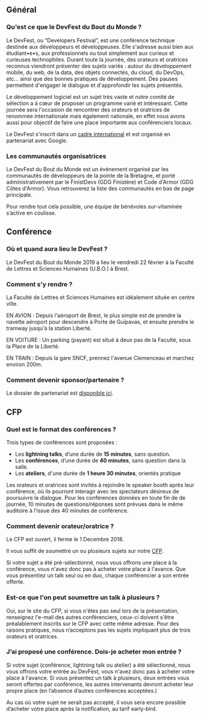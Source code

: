 ## Général

### Qu'est ce que le DevFest du Bout du Monde ?
Le DevFest, ou “Developers Festival”, est une conférence technique destinée aux développeurs et développeuses.
Elle s'adresse aussi bien aux étudiant•e•s, aux professionnels ou tout simplement aux curieux et curieuses technophiles.
Durant toute la journée, des orateurs et oratrices reconnus viendront présenter des sujets variés : autour du développement mobile, du web, de la data, des objets connectés, du cloud, du DevOps, etc... ainsi que des bonnes pratiques de développement.
Des pauses permettent d'engager le dialogue et d'approfondir les sujets présentés.

Le développement logiciel est un sujet très vaste et notre comité de sélection a à cœur de proposer un programme varié et intéressant.
Cette journée sera l'occasion de rencontrer des orateurs et oratrices de renommée internationale mais également nationale, en effet nous avons aussi pour objectif de faire une place importante aux conférenciers locaux.

Le DevFest s'inscrit dans un [cadre international](https://developers.google.com/events/devfest/) et est organisé en partenariat avec Google.

### Les communautés organisatrices
Le DevFest du Bout du Monde est un événement organisé par les communautés de développeurs de la pointe de la Bretagne, et porté administrativement par le FinistDevs (GDG Finistère) et Code d'Armor (GDG Côtes d'Armor).
Vous retrouverez la liste des communautés en bas de page principale.

Pour rendre tout cela possible, une équipe de bénévoles sur-vitaminée s’active en coulisse.


## Conférence

### Où et quand aura lieu le DevFest ?
Le DevFest du Bout du Monde 2019 a lieu le vendredi 22 février à la Faculté de Lettres et Sciences Humaines (U.B.O.) à Brest.

### Comment s'y rendre ?
La Faculté de Lettres et Sciences Humaines est idéalement située en centre ville.

EN AVION :
Depuis l'aéroport de Brest, le plus simple est de prendre la navette aéroport pour descendre à Porte de Guipavas, et ensuite prendre le tramway jusqu'à la station Liberté.

EN VOITURE :
Un parking (payant) est situé à deux pas de la Faculté, sous la Place de la Liberté.

EN TRAIN :
Depuis la gare SNCF, prennez l'avenue Clemenceau et marchez environ 200m.

### Comment devenir sponsor/partenaire ?
Le dossier de partenariat est [disponible ici](https://drive.google.com/file/d/1Mfz5jysVdRGARKV9kKFZ4YmVQE_egMp-/view?usp=sharing).


## CFP

### Quel est le format des conférences ?
Trois types de conférences sont proposées :
- Les **lightning talks**, d’une durée de **15 minutes**, sans question.
- Les **conférences**, d’une durée de **40 minutes**, sans question dans la salle.
- Les **ateliers**, d'une durée de **1 heure 30 minutes**, orientés pratique

Les orateurs et oratrices sont invités à rejoindre le speaker booth après leur conférence, où ils pourront interagir avec les spectateurs désireux de poursuivre le dialogue.
Pour les conférences données en toute fin de de journée, 10 minutes de questions/réponses sont prévues dans le même auditoire à l’issue des 40 minutes de conférence.


### Comment devenir orateur/oratrice ?

Le CFP est ouvert, il ferme le 1 Decembre 2018.

Il vous suffit de soumettre un ou plusieurs sujets sur notre [CFP](https://conference-hall.io/public/event/ECvcRjc9bRhEn6Q1nKPx).

Si votre sujet a été pré-sélectionné, nous vous offrons une place à la conférence, vous n'avez donc pas à acheter votre place à l'avance.
Que vous présentiez un talk seul ou en duo, chaque conférencier a son entrée offerte.

### Est-ce que l'on peut soumettre un talk à plusieurs ?
Oui, sur le site du CFP, si vous n'êtes pas seul lors de la présentation, renseignez l'e-mail des autres conférenciers, ceux-ci doivent s'être préalablement inscrits sur le CFP avec cette même adresse.
Pour des raisons pratiques, nous n’acceptons pas les sujets impliquant plus de trois orateurs et oratrices. 


### J’ai proposé une conférence. Dois-je acheter mon entrée ?
Si votre sujet (conférence, lightning talk ou atelier) a été sélectionné, nous vous offrons votre entrée au DevFest, vous n'avez donc pas à acheter votre place à l'avance.
Si vous présentez un talk à plusieurs, deux entrées vous seront offertes par conférence, les autres intervenants devront acheter leur propre place (en l’absence d’autres conférences acceptées.)

Au cas où votre sujet ne serait pas accepté, il vous sera encore possible d’acheter votre place après la notification, au tarif early-bird.
